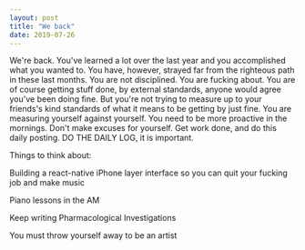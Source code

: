 ```yaml
---
layout: post
title: "We back"
date: 2019-07-26
---
```


We're back. You've learned a lot over the last year and you accomplished what you wanted to. You have, however, strayed far from the righteous path in these last months. You are not disciplined. You are fucking about. You are of course getting stuff done, by external standards, anyone would agree you've been doing fine. But you're not trying to measure up to your friends's kind standards of what it means to be getting by just fine. You are measuring yourself against yourself. You need to be more proactive in the mornings. Don't make excuses for yourself. Get work done, and do this daily posting. DO THE DAILY LOG, it is important.

Things to think about:

Building a react-native iPhone layer interface so you can quit your fucking job and make music

Piano lessons in the AM

Keep writing Pharmacological Investigations

You must throw yourself away to be an artist